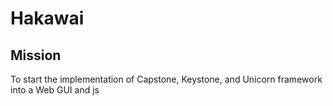 # Hakawai

## Mission

To start the implementation of Capstone, Keystone, and Unicorn framework into a Web GUI and js